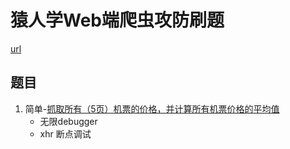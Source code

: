 # 猿人学Web端爬虫攻防刷题

[url](https://match.yuanrenxue.cn/list "点我")

## 题目

1. 简单-[抓取所有（5页）机票的价格，并计算所有机票价格的平均值](Practice/猿人学/1.practice1 "点我")
   * 无限debugger
   * xhr 断点调试
